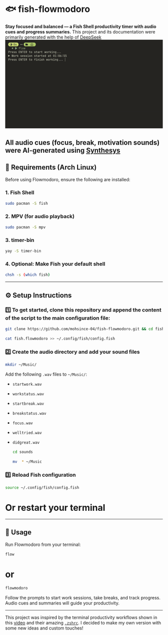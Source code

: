 # 🐟 fish-flowmodoro

**Stay focused and balanced — a Fish Shell productivity timer with audio cues and progress summaries.**
This project and its documentation were primarily generated with the help of  [DeepSeek](https://chat.deepseek.com)
![Demo of Flowmodoro](demo.gif)

All audio cues (focus, break, motivation sounds) were AI-generated using  [Synthesys](https://app.synthesys.live)
---

## 🔧 Requirements (Arch Linux)

Before using Flowmodoro, ensure the following are installed:

### 1. **Fish Shell**
```bash
sudo pacman -S fish
````

### 2. **MPV** (for audio playback)

```bash
sudo pacman -S mpv
```

### 3. **timer-bin** 

```bash
yay -S timer-bin
```

### 4. **Optional: Make Fish your default shell**

```bash
chsh -s (which fish)
```

---

## ⚙️ Setup Instructions

### 1️⃣ To get started, clone this repository and append the content of the script to the  main configuration file:

```bash
git clone https://github.com/mohsince-04/fish-flowmodoro.git && cd fish-flowmodoro
```

```bash
cat fish.flowmodoro >> ~/.config/fish/config.fish
```

### 2️⃣ Create the audio directory and add your sound files

```bash
mkdir ~/Music/
```

Add the following `.wav` files to `~/Music/`:

* `startwork.wav`
* `workstatus.wav`
* `startbreak.wav`
* `breakstatus.wav`
* `focus.wav`
* `welltried.wav`
* `didgreat.wav`

  ```bash
  cd sounds
  ```

  ```bash
  mv  * ~/Music

### 3️⃣ Reload Fish configuration

```bash
source ~/.config/fish/config.fish
```
# Or restart your terminal

---

## 🚀 Usage

Run Flowmodoro from your terminal:

```bash
flow
```
# or
```bash
flowmodoro
```

Follow the prompts to start work sessions, take breaks, and track progress.
Audio cues and summaries will guide your productivity.

---


This project was inspired by the terminal productivity workflows shown in this  [video](https://youtu.be/GfQjJBtO-8Y?si=j3YaV0F1K6qyR5LK) and their amazing [`.zshrc`](https://gist.github.com/bashbunni/3880e4194e3f800c4c494de286ebc1d7). I decided to make my own version with some new ideas and custom touches!
